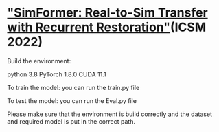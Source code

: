 # ["SimFormer: Real-to-Sim Transfer with Recurrent Restoration"](https://link.springer.com/chapter/10.1007/978-3-031-22061-6_33)(**ICSM 2022**)   

Build the environment:

python 3.8
PyTorch 1.8.0
CUDA 11.1

To train the model: you can run the train.py file

To test the model: you can run the Eval.py file

Please make sure that the environment is build correctly and the dataset and required model is put in the correct path.
